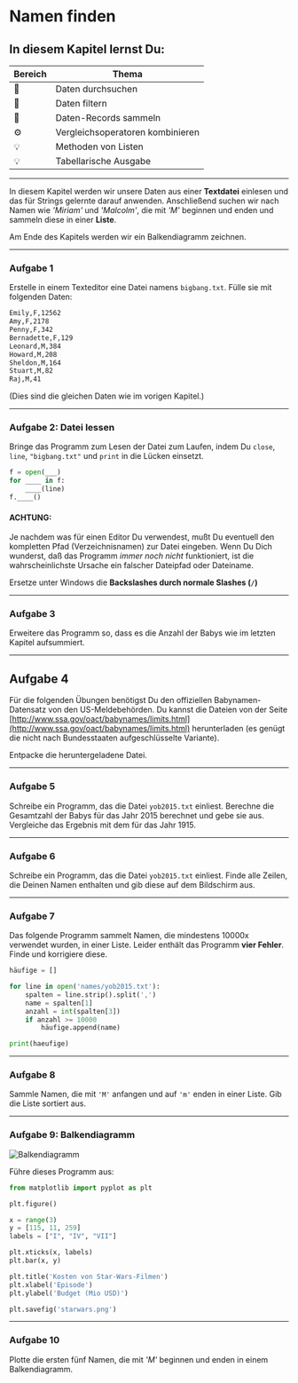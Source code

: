 
# Namen finden

## In diesem Kapitel lernst Du:

| Bereich | Thema |
|---------|-------|
| 💼 | Daten durchsuchen |
| 🔀 | Daten filtern |
| 🔀 | Daten-Records sammeln |
| ⚙ | Vergleichsoperatoren kombinieren |
| 💡 | Methoden von Listen |
| 💡 | Tabellarische Ausgabe |

----

In diesem Kapitel werden wir unsere Daten aus einer **Textdatei** einlesen und das für Strings gelernte darauf anwenden. Anschließend suchen wir nach Namen wie *'Miriam'* und *'Malcolm'*, die mit *'M'* beginnen und enden und sammeln diese in einer **Liste**.

Am Ende des Kapitels werden wir ein Balkendiagramm zeichnen.

----

### Aufgabe 1

Erstelle in einem Texteditor eine Datei namens `bigbang.txt`. Fülle sie mit folgenden Daten:

```bash
Emily,F,12562
Amy,F,2178
Penny,F,342
Bernadette,F,129
Leonard,M,384
Howard,M,208
Sheldon,M,164
Stuart,M,82
Raj,M,41
```

(Dies sind die gleichen Daten wie im vorigen Kapitel.)

----

### Aufgabe 2: Datei lessen

Bringe das Programm zum Lesen der Datei zum Laufen, indem Du `close`, `line`, `"bigbang.txt"` und `print` in die Lücken einsetzt.

```python
f = open(___)
for ____ in f:
    ____(line)
f.____()
```

#### ACHTUNG:

Je nachdem was für einen Editor Du verwendest, mußt Du eventuell den kompletten Pfad (Verzeichnisnamen) zur Datei eingeben. Wenn Du Dich wunderst, daß das Programm *immer noch nicht* funktioniert, ist die wahrscheinlichste Ursache ein falscher Dateipfad oder Dateiname.

Ersetze unter Windows die **Backslashes durch normale Slashes (`/`)**

----

### Aufgabe 3

Erweitere das Programm so, dass es die Anzahl der Babys wie im letzten Kapitel aufsummiert.

----

## Aufgabe 4

Für die folgenden Übungen benötigst Du den offiziellen Babynamen-Datensatz von den US-Meldebehörden. Du kannst die Dateien von der Seite [http://www.ssa.gov/oact/babynames/limits.html](http://www.ssa.gov/oact/babynames/limits.html) herunterladen (es genügt die nicht nach Bundesstaaten aufgeschlüsselte Variante).

Entpacke die heruntergeladene Datei.

----

### Aufgabe 5

Schreibe ein Programm, das die Datei `yob2015.txt` einliest.
Berechne die Gesamtzahl der Babys für das Jahr 2015 berechnet und gebe sie aus. Vergleiche das Ergebnis mit dem für das Jahr 1915.

----

### Aufgabe 6

Schreibe ein Programm, das die Datei `yob2015.txt` einliest. Finde alle Zeilen, die Deinen Namen enthalten und gib diese auf dem Bildschirm aus.

----

### Aufgabe 7

Das folgende Programm sammelt Namen, die mindestens 10000x verwendet wurden, in einer Liste. Leider enthält das Programm **vier Fehler**. Finde und korrigiere diese.

```python
häufige = []

for line in open('names/yob2015.txt'):
    spalten = line.strip().split(',')
    name = spalten[1]
    anzahl = int(spalten[3])
    if anzahl >= 10000
        häufige.append(name)

print(haeufige)
```

----

### Aufgabe 8

Sammle Namen, die mit `'M'` anfangen und auf `'m'` enden in einer Liste. Gib die Liste sortiert aus.

----

### Aufgabe 9: Balkendiagramm

![Balkendiagramm](../images/star_bars.png)

Führe dieses Programm aus:

```python
from matplotlib import pyplot as plt

plt.figure()

x = range(3)
y = [115, 11, 259]
labels = ["I", "IV", "VII"]

plt.xticks(x, labels)
plt.bar(x, y)

plt.title('Kosten von Star-Wars-Filmen')
plt.xlabel('Episode')
plt.ylabel('Budget (Mio USD)')

plt.savefig('starwars.png')
```

----

### Aufgabe 10

Plotte die ersten fünf Namen, die mit *'M'* beginnen und enden in einem Balkendiagramm.
